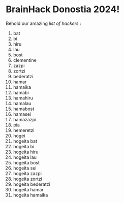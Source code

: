 # BrainHack Donostia 2024!

Behold our amazing *list of hackers* :
1. bat
2. bi
3. hiru
4. lau
5. bost
6. clementine
7. zazpi
8. zortzi
9. bederatzi
10. hamar
11. hamaika
12. hamabi
13. hamahiru
14. hamalau
15. hamabost
16. hamasei
17. hamazazpi
18. pia
19. hemeretzi
20. hogei
21. hogeita bat
21. hogeita bi
23. hogeita hiru
24. hogeita lau
25. hogeita bost
26. hogeita sei
27. hogeita zazpi
28. hogeita zortzi
29. hogeita bederatzi
30. hogeita hamar
31. hogeita hamaika 
